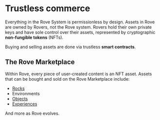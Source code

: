 # Trustless commerce

Everything in the Rove System is permissionless by design. Assets in Rove are owned by Rovers, not the Rove system. Rovers hold their own private keys and have sole control over their assets, represented by cryptographic **non-fungible tokens** (NFTs).&#x20;

Buying and selling assets are done via trustless **smart contracts**.

## The Rove Marketplace

Within Rove, every piece of user-created content is an NFT asset. Assets that can be bought and sold on the Rove Marketplace include:

* [Rocks](../the-user-created-immersive-web/rocks/)
* Environments&#x20;
* [Objects](../the-user-created-immersive-web/objects.md)
* [Experiences](../hang-out-in-the-immersive-web/what-is-a-social-experience.md)

And more as Rove evolves.
